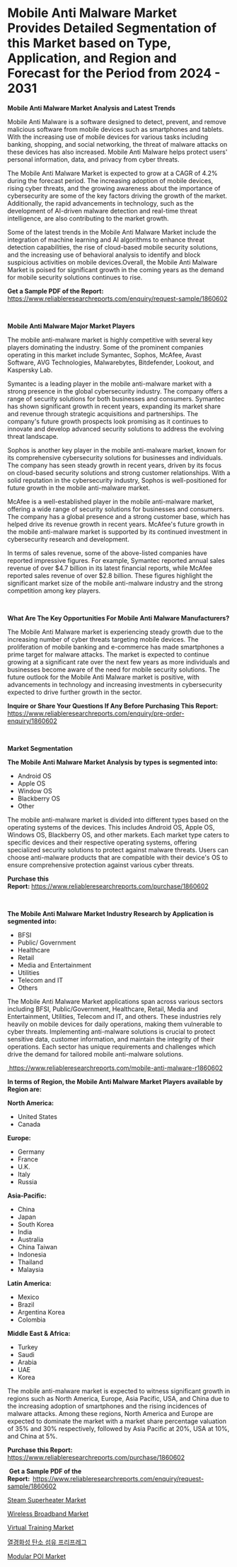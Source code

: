 <p><h1>Mobile Anti Malware Market Provides Detailed Segmentation of this Market based on Type, Application, and Region and Forecast for the Period from 2024 - 2031</h1></p><p><strong>Mobile Anti Malware Market Analysis and Latest Trends</strong></p>
<p><p>Mobile Anti Malware is a software designed to detect, prevent, and remove malicious software from mobile devices such as smartphones and tablets. With the increasing use of mobile devices for various tasks including banking, shopping, and social networking, the threat of malware attacks on these devices has also increased. Mobile Anti Malware helps protect users' personal information, data, and privacy from cyber threats.</p><p>The Mobile Anti Malware Market is expected to grow at a CAGR of 4.2% during the forecast period. The increasing adoption of mobile devices, rising cyber threats, and the growing awareness about the importance of cybersecurity are some of the key factors driving the growth of the market. Additionally, the rapid advancements in technology, such as the development of AI-driven malware detection and real-time threat intelligence, are also contributing to the market growth.</p><p>Some of the latest trends in the Mobile Anti Malware Market include the integration of machine learning and AI algorithms to enhance threat detection capabilities, the rise of cloud-based mobile security solutions, and the increasing use of behavioral analysis to identify and block suspicious activities on mobile devices.Overall, the Mobile Anti Malware Market is poised for significant growth in the coming years as the demand for mobile security solutions continues to rise.</p></p>
<p><strong>Get a Sample PDF of the Report:&nbsp;</strong> <a href="https://www.reliableresearchreports.com/enquiry/request-sample/1860602">https://www.reliableresearchreports.com/enquiry/request-sample/1860602</a></p>
<p>&nbsp;</p>
<p><strong>Mobile Anti Malware Major Market Players</strong></p>
<p><p>The mobile anti-malware market is highly competitive with several key players dominating the industry. Some of the prominent companies operating in this market include Symantec, Sophos, McAfee, Avast Software, AVG Technologies, Malwarebytes, Bitdefender, Lookout, and Kaspersky Lab. </p><p>Symantec is a leading player in the mobile anti-malware market with a strong presence in the global cybersecurity industry. The company offers a range of security solutions for both businesses and consumers. Symantec has shown significant growth in recent years, expanding its market share and revenue through strategic acquisitions and partnerships. The company's future growth prospects look promising as it continues to innovate and develop advanced security solutions to address the evolving threat landscape.</p><p>Sophos is another key player in the mobile anti-malware market, known for its comprehensive cybersecurity solutions for businesses and individuals. The company has seen steady growth in recent years, driven by its focus on cloud-based security solutions and strong customer relationships. With a solid reputation in the cybersecurity industry, Sophos is well-positioned for future growth in the mobile anti-malware market.</p><p>McAfee is a well-established player in the mobile anti-malware market, offering a wide range of security solutions for businesses and consumers. The company has a global presence and a strong customer base, which has helped drive its revenue growth in recent years. McAfee's future growth in the mobile anti-malware market is supported by its continued investment in cybersecurity research and development.</p><p>In terms of sales revenue, some of the above-listed companies have reported impressive figures. For example, Symantec reported annual sales revenue of over $4.7 billion in its latest financial reports, while McAfee reported sales revenue of over $2.8 billion. These figures highlight the significant market size of the mobile anti-malware industry and the strong competition among key players.</p></p>
<p>&nbsp;</p>
<p><strong>What Are The Key Opportunities For Mobile Anti Malware Manufacturers?</strong></p>
<p><p>The Mobile Anti Malware market is experiencing steady growth due to the increasing number of cyber threats targeting mobile devices. The proliferation of mobile banking and e-commerce has made smartphones a prime target for malware attacks. The market is expected to continue growing at a significant rate over the next few years as more individuals and businesses become aware of the need for mobile security solutions. The future outlook for the Mobile Anti Malware market is positive, with advancements in technology and increasing investments in cybersecurity expected to drive further growth in the sector.</p></p>
<p><strong>Inquire or Share Your Questions If Any Before Purchasing This Report:</strong> <a href="https://www.reliableresearchreports.com/enquiry/pre-order-enquiry/1860602">https://www.reliableresearchreports.com/enquiry/pre-order-enquiry/1860602</a></p>
<p>&nbsp;</p>
<p><strong>Market Segmentation</strong></p>
<p><strong>The Mobile Anti Malware Market Analysis by types is segmented into:</strong></p>
<p><ul><li>Android OS</li><li>Apple OS</li><li>Window OS</li><li>Blackberry OS</li><li>Other</li></ul></p>
<p><p>The mobile anti-malware market is divided into different types based on the operating systems of the devices. This includes Android OS, Apple OS, Windows OS, Blackberry OS, and other markets. Each market type caters to specific devices and their respective operating systems, offering specialized security solutions to protect against malware threats. Users can choose anti-malware products that are compatible with their device's OS to ensure comprehensive protection against various cyber threats.</p></p>
<p><strong>Purchase this Report:&nbsp;</strong><a href="https://www.reliableresearchreports.com/purchase/1860602">https://www.reliableresearchreports.com/purchase/1860602</a></p>
<p>&nbsp;</p>
<p><strong>The Mobile Anti Malware Market Industry Research by Application is segmented into:</strong></p>
<p><ul><li>BFSI</li><li>Public/ Government</li><li>Healthcare</li><li>Retail</li><li>Media and Entertainment</li><li>Utilities</li><li>Telecom and IT</li><li>Others</li></ul></p>
<p><p>The Mobile Anti Malware Market applications span across various sectors including BFSI, Public/Government, Healthcare, Retail, Media and Entertainment, Utilities, Telecom and IT, and others. These industries rely heavily on mobile devices for daily operations, making them vulnerable to cyber threats. Implementing anti-malware solutions is crucial to protect sensitive data, customer information, and maintain the integrity of their operations. Each sector has unique requirements and challenges which drive the demand for tailored mobile anti-malware solutions.</p></p>
<p><a href="https://www.reliableresearchreports.com/mobile-anti-malware-r1860602">&nbsp;https://www.reliableresearchreports.com/mobile-anti-malware-r1860602</a></p>
<p><strong>In terms of Region, the Mobile Anti Malware Market Players available by Region are:</strong></p>
<p>
    <p> <strong> North America: </strong>
        <ul>
            <li>United States</li>
            <li>Canada</li>
        </ul>
        </p> 
    <p> <strong> Europe: </strong>
        <ul>
            <li>Germany</li>
            <li>France</li>
            <li>U.K.</li>
            <li>Italy</li>
            <li>Russia</li>
        </ul>
        </p> 
    <p> <strong> Asia-Pacific: </strong>
        <ul>
            <li>China</li>
            <li>Japan</li>
            <li>South Korea</li>
            <li>India</li>
            <li>Australia</li>
            <li>China Taiwan</li>
            <li>Indonesia</li>
            <li>Thailand</li>
            <li>Malaysia</li>
        </ul>
        </p> 
    <p> <strong> Latin America: </strong>
        <ul>
            <li>Mexico</li>
            <li>Brazil</li>
            <li>Argentina Korea</li>
            <li>Colombia</li>
        </ul>
        </p> 
    <p> <strong> Middle East & Africa: </strong>
        <ul>
            <li>Turkey</li>
            <li>Saudi</li>
            <li>Arabia</li>
            <li>UAE</li>
            <li>Korea</li>
        </ul>
    </p>
    </p>
<p><p>The mobile anti-malware market is expected to witness significant growth in regions such as North America, Europe, Asia Pacific, USA, and China due to the increasing adoption of smartphones and the rising incidences of malware attacks. Among these regions, North America and Europe are expected to dominate the market with a market share percentage valuation of 35% and 30% respectively, followed by Asia Pacific at 20%, USA at 10%, and China at 5%.</p></p>
<p><strong>Purchase this Report: </strong><a href="https://www.reliableresearchreports.com/purchase/1860602">https://www.reliableresearchreports.com/purchase/1860602</a></p>
<p>&nbsp;<strong>Get a Sample PDF of the Report:&nbsp;&nbsp;</strong><a href="https://www.reliableresearchreports.com/enquiry/request-sample/1860602">https://www.reliableresearchreports.com/enquiry/request-sample/1860602</a></p>
<p><strong></strong></p>
<p><p><a href="https://medium.com/@phil.gibson0756/strategic-insights-into-global-steam-superheater-market-trends-2024-2031-covered-in-164-pages-640f0fff4443?postPublishedType=initial">Steam Superheater Market</a></p><p><a href="https://github.com/RyleeBauch2023/Market-Research-Report-List-2/blob/main/wireless-broadband-market.md">Wireless Broadband Market</a></p><p><a href="https://github.com/jodemen/Market-Research-Report-List-4/blob/main/virtual-training-market.md">Virtual Training Market</a></p><p><a href="https://github.com/WilburKihn5676/Market-Research-Report-List-3/blob/main/808234885361.md">열경화성 탄소 섬유 프리프레그</a></p><p><a href="https://www.linkedin.com/pulse/modular-poi-industry-analysis-report-its-market-size-growing-ewcsf?trackingId=wq2jKeZlTtSQXz6iwRnb6g%3D%3D">Modular POI Market</a></p></p>